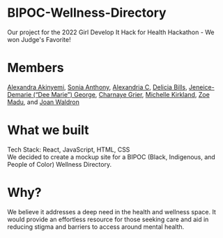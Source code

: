 # BIPOC-Wellness-Directory
Our project for the 2022 Girl Develop It Hack for Health Hackathon  - We won Judge's Favorite!

# Members
[Alexandra Akinyemi](https://www.linkedin.com/in/alexandraakinyemi/), [Sonia Anthony](https://www.linkedin.com/in/sonia-anthony-4144b841/), [Alexandria C](https://www.linkedin.com/in/alexandria-c-665886204/), [Delicia Bills](https://www.linkedin.com/in/delicia-bills/), [Jeneice-Demarie (“Dee Marie”)  George](https://www.linkedin.com/in/jeneice-demari-george/), [Charnaye Grier](https://www.linkedin.com/in/charnayegrier/), [Michelle Kirkland](https://www.linkedin.com/in/michellekirkland/), [Zoe Madu](https://www.linkedin.com/in/sandra-madu-196271189/), and [Joan Waldron](https://www.linkedin.com/in/joandwaldron/)

# What we built
Tech Stack: React, JavaScript, HTML, CSS
 <br />
We decided to create a mockup site for a BIPOC (Black, Indigenous, and People of Color) Wellness Directory. 

# Why?
We believe it addresses a deep need in the health and wellness space. It would provide an effortless resource for those seeking care and aid in reducing stigma and barriers to access around mental health.
